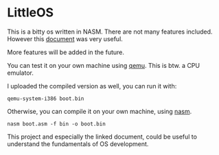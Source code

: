 # LittleOS
This is a bitty os written in NASM. There are not many features included. However this [document](https://www.cs.bham.ac.uk/~exr/lectures/opsys/10_11/lectures/os-dev.pdf) was very useful.

More features will be added in the future.

You can test it on your own machine using [qemu](https://www.qemu.org/). This is btw. a CPU emulator. 

I uploaded the compiled version as well, you can run it with:

```
qemu-system-i386 boot.bin
```
Otherwise, you can compile it on your own machine, using [nasm](https://www.nasm.us/). 

```
nasm boot.asm -f bin -o boot.bin
```

This project and especially the linked document, could be useful to understand the fundamentals of OS development. 
